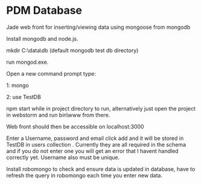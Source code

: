 # PDM Database
Jade web front for inserting/viewing data using mongoose from mongodb

Install mongodb and node.js.

mkdir C:\data\db   (default mongodb test db directory)

run mongod.exe.  

Open a new command prompt type:

1: mongo

2: use TestDB

npm start while in project directory to run, alternatively just open the project in webstorm and run bin\www from there.

Web front should then be accessible on localhost:3000

Enter a Username, password and email click add and it will be stored in TestDB in users collection . Currently they are all required in the schema and if you do not enter one you will get an error that I havent handled correctly yet. Username also must be unique.

Install robomongo to check and ensure data is updated in database, have to refresh the query in robomongo each time you enter new data.
